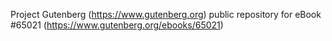Project Gutenberg (https://www.gutenberg.org) public repository for
eBook #65021 (https://www.gutenberg.org/ebooks/65021)

